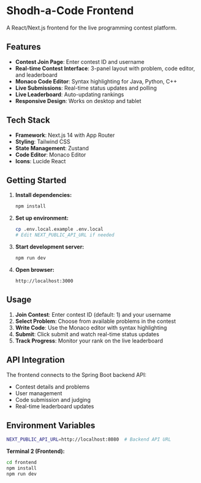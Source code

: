 # Shodh-a-Code Frontend

A React/Next.js frontend for the live programming contest platform.

## Features

- **Contest Join Page**: Enter contest ID and username
- **Real-time Contest Interface**: 3-panel layout with problem, code editor, and leaderboard
- **Monaco Code Editor**: Syntax highlighting for Java, Python, C++
- **Live Submissions**: Real-time status updates and polling
- **Live Leaderboard**: Auto-updating rankings
- **Responsive Design**: Works on desktop and tablet

## Tech Stack

- **Framework**: Next.js 14 with App Router
- **Styling**: Tailwind CSS
- **State Management**: Zustand
- **Code Editor**: Monaco Editor
- **Icons**: Lucide React

## Getting Started

1. **Install dependencies:**
   ```bash
   npm install
   ```

2. **Set up environment:**
   ```bash
   cp .env.local.example .env.local
   # Edit NEXT_PUBLIC_API_URL if needed
   ```

3. **Start development server:**
   ```bash
   npm run dev
   ```

4. **Open browser:**
   ```
   http://localhost:3000
   ```

## Usage

1. **Join Contest**: Enter contest ID (default: 1) and your username
2. **Select Problem**: Choose from available problems in the contest
3. **Write Code**: Use the Monaco editor with syntax highlighting
4. **Submit**: Click submit and watch real-time status updates
5. **Track Progress**: Monitor your rank on the live leaderboard

## API Integration

The frontend connects to the Spring Boot backend API:
- Contest details and problems
- User management
- Code submission and judging
- Real-time leaderboard updates

## Environment Variables

```bash
NEXT_PUBLIC_API_URL=http://localhost:8080  # Backend API URL
```



**Terminal 2 (Frontend):**
```bash
cd frontend
npm install
npm run dev
```
